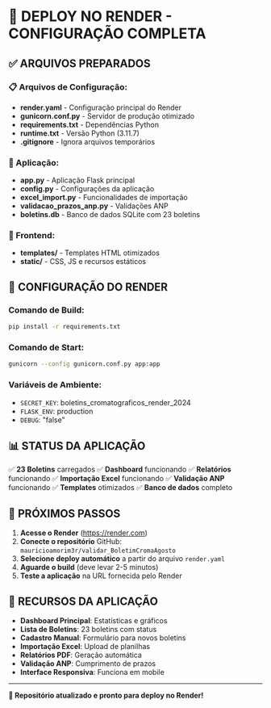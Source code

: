 # 🚀 DEPLOY NO RENDER - CONFIGURAÇÃO COMPLETA

## ✅ ARQUIVOS PREPARADOS

### 📋 Arquivos de Configuração:
- **render.yaml** - Configuração principal do Render
- **gunicorn.conf.py** - Servidor de produção otimizado  
- **requirements.txt** - Dependências Python
- **runtime.txt** - Versão Python (3.11.7)
- **.gitignore** - Ignora arquivos temporários

### 🐍 Aplicação:
- **app.py** - Aplicação Flask principal
- **config.py** - Configurações da aplicação
- **excel_import.py** - Funcionalidades de importação
- **validacao_prazos_anp.py** - Validações ANP
- **boletins.db** - Banco de dados SQLite com 23 boletins

### 🎨 Frontend:
- **templates/** - Templates HTML otimizados
- **static/** - CSS, JS e recursos estáticos

## 🔧 CONFIGURAÇÃO DO RENDER

### Comando de Build:
```bash
pip install -r requirements.txt
```

### Comando de Start:
```bash
gunicorn --config gunicorn.conf.py app:app
```

### Variáveis de Ambiente:
- `SECRET_KEY`: boletins_cromatograficos_render_2024
- `FLASK_ENV`: production  
- `DEBUG`: "false"

## 📊 STATUS DA APLICAÇÃO

✅ **23 Boletins** carregados
✅ **Dashboard** funcionando
✅ **Relatórios** funcionando
✅ **Importação Excel** funcionando
✅ **Validação ANP** funcionando
✅ **Templates** otimizados
✅ **Banco de dados** completo

## 🚀 PRÓXIMOS PASSOS

1. **Acesse o Render** (https://render.com)
2. **Conecte o repositório** GitHub: `mauricioamorim3r/validar_BoletimCromaAgosto`
3. **Selecione deploy automático** a partir do arquivo `render.yaml`
4. **Aguarde o build** (deve levar 2-5 minutos)
5. **Teste a aplicação** na URL fornecida pelo Render

## 📝 RECURSOS DA APLICAÇÃO

- **Dashboard Principal**: Estatísticas e gráficos
- **Lista de Boletins**: 23 boletins com status
- **Cadastro Manual**: Formulário para novos boletins
- **Importação Excel**: Upload de planilhas  
- **Relatórios PDF**: Geração automática
- **Validação ANP**: Cumprimento de prazos
- **Interface Responsiva**: Funciona em mobile

---
**🎯 Repositório atualizado e pronto para deploy no Render!**